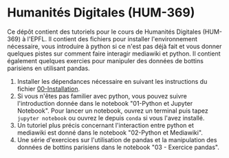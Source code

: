 # Humanités Digitales (HUM-369)
Ce dépôt contient des tutoriels pour le cours de Humanités Digitales (HUM-369) à l'EPFL. Il contient des fichiers pour installer l'environnement nécessaire, vous introduire à python si ce n'est pas déjà fait et vous donner quelques pistes sur comment faire interagir mediawiki et python. Il contient également quelques exercies pour manipuler des données de bottins parisiens en utilisant pandas.

1. Installer les dépendances nécessaire en suivant les instructions du fichier [00-Installation](00-Installation.md).
2. Si vous n'êtes pas familier avec python, vous pouvez suivre l'introduction donnée dans le notebook "01-Python et Jupyter Notebook". Pour lancer un notebook, ouvrez un terminal puis tapez `jupyter notebook` ou ouvrez le depuis `conda` si vous l'avez installé.
3. Un tutoriel plus précis concernant l'interaction entre python et mediawiki est donné dans le notebook "02-Python et Mediawiki".
4. Une série d'exercices sur l'utilisation de pandas et la manipulation des données de bottins parisiens dans le notebook "03 - Exercice pandas".
